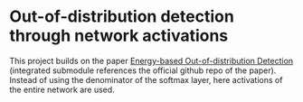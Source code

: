 # Out-of-distribution detection through network activations

This project builds on the paper [Energy-based Out-of-distribution Detection](http://arxiv.org/abs/2010.03759) (integrated submodule references the official github repo of the paper). Instead of using the denominator of the softmax layer, here activations of the entire network are used.
